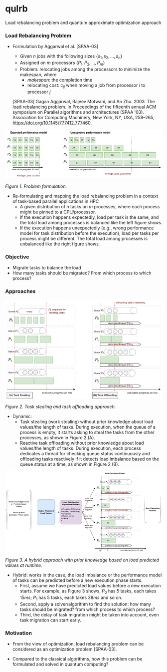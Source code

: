 # qulrb

Load rebalancing problem and quantum approximate optimization approach

### Load Rebalancing Problem

* Formulation by Aggarwal et al. [SPAA-03]
    + Given $n$ jobs with the following sizes $\{s_{1}, s_{2}, ..., s_{n}\}$
    + Assigned on $m$ processors $\{P_{1}, P_{2}, ..., P_{m}\}$
    + Problem: relocating jobs among the processors to minimize the makespan, where
        - $makespan$: the completion time
        - relocating cost: $c_{ij}$ when moving a job from processor $i$ to processor $j$

    [SPAA-03] Gagan Aggarwal, Rajeev Motwani, and An Zhu. 2003. The load rebalancing problem. In Proceedings of the fifteenth annual ACM symposium on Parallel algorithms and architectures (SPAA '03). Association for Computing Machinery, New York, NY, USA, 258–265, https://doi.org/10.1145/777412.777460.

![Figure 1](./docs/problem_formulation.png)

*Figure 1. Problem formulation.*

* Re-formulating and mapping the load rebalancing problem in a context of task-based parallel applications in HPC
    + A given distribution of $n$ tasks on $m$ processes, where each process might be pinned to a CPU/processor.
    + If the execution happens expectedly, load per task is the same, and the total load among processes is balanced like the left figure shows.
    + If the execution happens unexpectedly (e.g., wrong performance model for task distribution before the execution), load per tasks per process might be different. The total load among processes is unbalanced like the right figure shows.

### Objective

* Migrate tasks to balance the load
* How many tasks should be migrated? From which process to which process?

### Approaches

![Figure 2](./docs/task_stealing_vs_task_offloading.png)

*Figure 2. Task stealing and task offloading approach.*

* Dynamic:
    + Task stealing (work stealing) without prior knowledge about load values/the length of tasks. During execution, when the queue of a process is empty, it starts asking to steal the tasks from the other processes, as shown in Figure 2 (A).
    + Reactive task offloading without prior knowledge about load values/the length of tasks. During execution, each process dedicates a thread for checking queue status continuously and offloading tasks reactively if it detects load imbalance based on the queue status at a time, as shown in Figure 2 (B).

![Figure 3](./docs/hybrid_load_rebalancing.png)

*Figure 3. A hybrid approach with prior knowledge based on load predicted values at runtime.*

* Hybrid: works in the case, the load imbalance or the performance model of tasks can be predicted before a new execution phase starts.
    + First, assume we have predicted load values before a new execution starts. For example, as Figure 3 shows, $P_{0}$ has 5 tasks, each takes $15ms$; $P_{1}$ has 5 tasks, each takes $38ms$ and so on.
    + Second, apply a solver/algorithm to find the solution: how many tasks should be migrated? from which process to which process?
    + Third, the delay of task migration might be taken into account, even task migration can start early.

### Motivation

* From the view of optimization, load rebalancing problem can be considered as an optimization problem [SPAA-03].

* Compared to the classical algorithms, how this problem can be formulated and solved in quantum computing?


<!--     

### A try for QUBO formulation

* Given $n$ tasks with execution time/load: $\{t_{0}, t_{1}, ..., t_{n-1}\}$
* Given a distribution on $m$ processes: $\{P_{0}, P_{1}, ..., P_{m-1}\}$.
* Binary variables following the given tasks: $\{x_{0}, x_{1}, ..., x_{n-1}\}$
* According the given information we know the load imbalance, e.g.,
    + In the above example, $n = 20$ tasks, $m = 4$ processes, tasks are binarized $\{x_{0}, x_{1}, ..., x_{19}\}$.
    + We know that: $P_{0}, P_{2}$ are underloaded processes, $P_{1}, P_{3}$ are overloaded.
    + Assume task migration happens, we have the objective function:

        `minimize` $y = \sum_{i \in n_{0}} t_{i} x_{i} + \sum_{i \in n_{2}} t_{i} x_{i} - (\sum_{i \in n_{1}} t_{i} x_{i} + \sum_{i \in n_{3}} t_{i} x_{i})$

        where, $\{n_{0}, n_{1}, ..., n_{m-1}\}$ is a new subset of tasks on each process.
    
    + The constraints include:

        $n_{0} + n_{1} + n_{2} + n_{3} = n$

        $n_{0} \leq k_{0}$, $n_{1} \leq k_{1}$, $n_{2} \leq k_{2}$, $n_{3} \leq k_{3}$, with $k_{i}$ is the maximun number of tasks that a process $i$ can hold.

### Another way to formulate the problem

* Using one-hot encoding (idea from Justyna):
    + For example, with a given task distribution and load values, we assume, $n=12$ tasks, $\{100, 100, 100, 200, 200, 200, 75, 75, 75, 150, 150, 150\}$.
    + The number of processes is $m=4$, each has $3$ tasks.
    + Using one-hot encoding to represent the tasks assigned in a process

    ![Onehot bitstring](./docs/onehot_bitstring.png)

* Migrating or no migrating tasks
     -->

